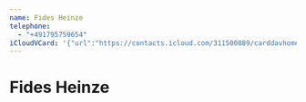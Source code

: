 ```yaml
---
name: Fides Heinze
telephone:
  - "+491795759654"
iCloudVCard: '{"url":"https://contacts.icloud.com/311500889/carddavhome/card/AA105F2B-EE74-4032-8B34-C71E5E20BBCE.vcf","etag":"\"kmfhax9t\"","data":"BEGIN:VCARD\r\nVERSION:3.0\r\nFN:\r\nN:Heinze;Fides;;;\r\nUID:6DFE2D32-2370-4F0B-8708-FE75F42BD9AA\r\nPRODID:-//Apple Inc.//iOS 14.0.1//EN\r\nREV:2025-04-03T22:16:43Z\r\nORG:;\r\nTEL:+491795759654\r\nEND:VCARD"}'
---
```

# Fides Heinze